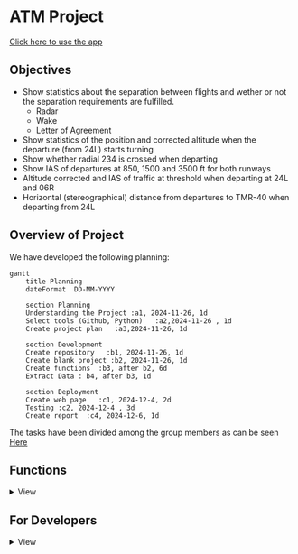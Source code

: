 # ATM Project
[Click here to use the app](https://atmproject.streamlit.app/)

## Objectives

- Show statistics about the separation between flights and wether or not the separation requirements are fulfilled.
    - Radar
    - Wake
    - Letter of Agreement
- Show statistics of the position and corrected altitude when the departure (from 24L) starts turning
- Show whether radial 234 is crossed when departing 
- Show IAS of departures at 850, 1500 and 3500 ft for both runways
- Altitude corrected and IAS of traffic at threshold when departing at 24L and 06R
- Horizontal (stereographical) distance from departures to TMR-40 when departing from 24L


## Overview of Project
We have developed the following planning:
```mermaid
gantt
    title Planning
    dateFormat  DD-MM-YYYY

    section Planning
    Understanding the Project :a1, 2024-11-26, 1d
    Select tools (Github, Python)   :a2,2024-11-26 , 1d
    Create project plan   :a3,2024-11-26, 1d

    section Development
    Create repository   :b1, 2024-11-26, 1d
    Create blank project :b2, 2024-11-26, 1d
    Create functions  :b3, after b2, 6d
    Extract Data : b4, after b3, 1d

    section Deployment
    Create web page   :c1, 2024-12-4, 2d
    Testing :c2, 2024-12-4 , 3d
    Create report  :c4, 2024-12-6, 1d
```
The tasks have been divided among the group members as can be seen [Here](https://github.com/users/Robertguarneros/projects/5)



## Functions

<details>
  <summary>View</summary>

### Miscellaneous functions

These are functions we use repeatedly within our calculations:
- `load_departures`: this function is in charge of loading the excel contaning the departure list and returns a list of the departures.
- `load_flights`: this function is in charge of loading the `csv` files that contain the flight data. It returns a matrix with the data.
- `load_24h`: this function is in charge of loading all the `csv` files to be able to view data for 24 hours. It returns a matrix with the data.
- `corrected_altitude`: this function is used to get the corrected altitude by receiving the barometric pressure setting and the flight level information. It returns the corrected altitude in feet.
- `get_stereographical_from_lat_lon_alt`: this function helps us convert the coordinates to stereographical, it has three subfunctions which are self explanatory:
    - `geodesic_to_geocentric`
    - `geocentric_to_system_cartesian`
    - `system_cartesian_to_system_stereographical`


### Separation between flights
This process is designed to evaluate and compare the separation between consecutive flights departing from the same runway, ensuring that the separation distances comply with radar, wake turbulence, and LoA (Letter of Agreement) regulations. Below are the key functions used to achieve this:
- `extract_contiguous_pairs`: processes the flight data (2305_02_dep_lebl.xlsx) to identify consecutive flights departing from the same runway within a time threshold (4 minutes by default). It groups the flights based on their departure runway (24L or 06R) and prepares additional flight details.
- `calculate_min_distances`: aims to compute the minimum distances between pairs of flights using processed flight trajectories (`get_trajectory_for_airplane`). This calculation takes into account the stereographic coordinates of the flights, filtering out those that are within specific areas on the runway thresholds to know when to start making calculations.
- `compare_radar_separation`: compare the separation distance between consecutive flights and checks if it complies with the minimum radar separation distance (3 NM). It returns whether each pair of flights meets the minimum separation requirement and the percentage of compliant pairs.
- `compare_wake_separation`: considers the wake turbulence separation distances based on aircraft types (Super Heavy, Heavy, Medium, and Light). It compares and returns the actual separation distance between pairs of flights against the required distance for their respective aircraft wakes. In cases that do not appear in the table, such as average wake followed by average wake, 3 NM has been applied since minimum separation per wake is not applied.
- `compare_loa_separation`: compare the separation between flights using a table based on aircraft type and their SID (Standard Instrument Departure) group. Returns the distances between consecutive flights, in addition to information on the type of aircraft of each flight and the SID corresponding to each one, thus knowing the data to be able to assign the minimum distances shown in the LoA table.

<details>
  <summary>Flowchart!</summary>

  The flow of the function would look like this:

  ```mermaid
  flowchart TD
      A[Start] 
      B(extract_contiguous_pairs)
      A-->B2(load_departures)
      B2-->B -->A2
      A2(load_flights) --> C
      C(calculate_min_distances)
      C --> D1(compare_radar_separation)
      C --> D2(compare_wake_separation)
      C --> D3(compare_loa_separation)
      D4(SID groups)-->D3
      D5(Aircraft type)-->D3
```
</details>

### Position and Altitude turns
This set of functions processes and analyzes flight data to detect the initiation of turns after departing from runway 24L. It examines interpolated trajectories to identify the first point where an aircraft begins its turn by calculating cumulative changes in heading, roll angle (RA), and true track angle (TTA) over a 2-second interval. When certain thresholds are exceeded, the turn is detected, and a vector is generated with the aircraft's ID and position at the moment the turn starts. 
- `correct_altitude_for_file`: this function is called to get the corrected altitude for the whole matrix and not just one flight, it uses function `corrected_altitude` described previously.
- `get_trajectory_for_airplane`: this function takes the matrix of flights and makes a dictionary that has the flight ID and within, the coordinates of the trajectory. This allows us to quickly interpolate or plot trajectories since the data for one flight is already in one place and not spread.
- `filter_empty_trajectories`: this function filters any flight that might be empty.
- `filter_departures_by_runway`: this function returns a list containing the identifiers of the flights that depart from 24L and another list for 06R.
- `filter_trajectories_24L`: filters trajectories to include only flights departing from runway 24L and limits the trajectory points to those around the departure, which is sufficient to capture the initial turn.
- `interpolate_trajectories`: this function helps us interpolate the coordinates, in our case we decided to use an interpolation of the position, velocity and corrected altitude every 0.5 seconds.
- `detect_turn_start_from_runway_24L`: this function processes interpolated trajectories and detects the first point where an aircraft initiates a turn after departing from runway 24L. It calculates cumulative changes in heading, roll angle (RA), and true track angle (TTA) over time, comparing values over a 2-second interval (four data points). A turn is detected if the cumulative changes in heading exceed 8 degrees, RA exceed 5 degrees, or TTA exceed 15 degrees.

<details>
  <summary>Flowchart!</summary>

  The flow of the function would look like this:

  ```mermaid
  flowchart TD
      A[Start] --> E{What to load?}
      A --> B(load_departures)
      E -->|4h of Flights| C(load_flights)
      E -->|24h of Flights| D(load_24h)
      D --> E1(correct_altitude_for_file)
      C --> E1(correct_altitude_for_file)
      B --> F(filter_departures_by_runway)
      E1 --> F(filter_departures_by_runway)
      F --> G(get_trajectory_for_airplane)
      G --> H(filter_empty_trajectories)
      H --> I(filter_trajectories_24L)
      I --> J(interpolate_trajectories)
      J --> K(detect_turn_start_from_runway_24L)
      K --> L(End)
```
</details>

### Radial Crossing
This function analyzes flight trajectories to determine if they cross th R-234 radial of the DVOR/DME BCN. A vector is generated containing the flight ID and a boolean value indicating whether the radial is crossed. The different functions involved are:
- `correct_altitude_for_file`: this function is called to get the corrected altitude for the whole matrix and not just one flight, it uses function `corrected_altitude` described previously.
- `get_trajectory_for_airplane`: this function takes the matrix of flights and makes a dictionary that has the flight ID and within, the coordinates of the trajectory. This allows us to quickly interpolate or plot trajectories since the data for one flight is already in one place and not spread.
- `filter_empty_trajectories`: this function filters any flight that might be empty.
- `filter_departures_by_runway`: this function returns a list containing the identifiers of the flights that depart from 24L and another list for 06R.
- `filter_trajectories_24L`: filters trajectories to include only flights departing from runway 24L and limits the trajectory points to those around the departure, which is sufficient to capture the initial turn.
- `crosses_fixed_radial`: checks if flight trajectories cross the predefined radial line based on coordinated. To acheive this it uses two functions: `dms_to_decimal` to convert coordinates of the radial from degrees, minutes, and seconds to decimal format, and `side_of_line` to calculate the relative position of a point with respect to the R-234 of the DVOR/DME BCN.
Additionally, the crossing trajectories and the radial are visualized to verify the results visually.

<details>
  <summary>Flowchart!</summary>

  The flow of the function would look like this:

  ```mermaid
  flowchart TD
      A[Start] --> E{What to load?}
      A --> B(load_departures)
      E -->|4h of Flights| C(load_flights)
      E -->|24h of Flights| D(load_24h)
      D --> E1(correct_altitude_for_file)
      C --> E1(correct_altitude_for_file)
      B --> F(filter_departures_by_runway)
      E1 --> F(filter_departures_by_runway)
      F --> G(get_trajectory_for_airplane)
      G --> H(filter_empty_trajectories)
      H --> I(filter_trajectories_24L)
      I --> J(crosses_fixed_radial)
      J --> K(End)
```
</details>

### IAS at different altitudes
This process takes flight and departure data as input, analyzes them through multiple steps, and classifies IAS (Indicated Airspeed) values for altitudes 850 ft, 1500 ft, and 3500 ft based on the departure runway (06R or 24L). The classified IAS values are returned as two dictionaries (ias_06R and ias_24L), each containing IAS data grouped by target altitudes. Here’s a step-by-step breakdown of the different functions involved:
- `correct_altitude_for_file`: this function is called to get the corrected altitude for the whole matrix and not just one flight, it uses function `corrected_altitude` described previously.
- `filter_departures_by_runway`: this function returns a list containing the identifiers of the flights that depart from 24L and another list for 06R.
- `get_trajectory_for_airplane`: this function takes the matrix of flights and makes a dictionary that has the flight ID and within, the coordinates of the trajectory. This allows us to quickly interpolate or plot trajectories since the data for one flight is already in one place and not spread.
- `filter_empty_trajectories`: this function filters any flight that might be empty.
- `interpolate_trajectories`: this function helps us interpolate the coordinates, in our case we decided to use an interpolation of the position, velocity and corrected altitude every 0.5 seconds. This is because we wanted to achieve a high precision of detections.
- `extract_IAS_for_altitudes`: it extracts IAS values for specific target altitudes (850, 1500 and 3500 ft) from interpolated flight trajectories.

<details>
  <summary>Flowchart!</summary>

  The flow of the function would look like this:

  ```mermaid
  flowchart TD
      A[Start] --> E{What to load?}
      A --> B(load_departures)
      E -->|4h of Flights| C(load_flights)
      E -->|24h of Flights| D(load_24h)
      D --> E1(correct_altitude_for_file)
      C --> E1(correct_altitude_for_file)
      B --> F(filter_departures_by_runway)
      E1 --> F(filter_departures_by_runway)
      F --> G(get_trajectory_for_airplane)
      G --> H(filter_empty_trajectories)
      H --> I(interpolate_trajectories)
      I --> J(extract_IAS_for_altitudes)
      J --> K(End)
```
</details>

### Altitude and IAS at threshold
This function is composed of multiple smaller functions that together achieve the goal of getting the corrected altitude and IAS when crossing the threshold of the runway. The order of these functions is:
- `load_departures`: to load the departures.
- `load_flights`: to load only the time frame the user wants to see.
- `load_24h`: to load the whole day and allow the user to view all data.
- `filter_departures_by_runway`: this function returns a list containing the identifiers of the flights that depart from 24L and another list for 06R.
- `correct_altitude_for_file`: this function is called to get the corrected altitude for the whole matrix and not just one flight, it uses function `corrected_altitude` described previously.
- `get_trajectory_for_airplane`: this function takes the matrix of flights and makes a dictionary that has the flight ID and within, the coordinates of the trajectory. This allows us to quickly interpolate or plot trajectories since the data for one flight is already in one place and not spread.
- `filter_empty_trajectories`: this function filters any flight that might be empty.
- `interpolate_trajectories`: this function helps us interpolate the coordinates, in our case we decided to use an interpolation of the position, velocity and corrected altitude every 0.5 seconds. This is because we wanted to achieve a high precision of detections.
- `filter_trajectories_by_runway`: this function divides the filtered trajectories by runway so we can show data separately. 
- `get_corrected_altitude_and_ias_at_threshold`: this function is the one in charge of detecting when a flight crosses the threshold, we decided to go with the area approach for maximum precision. The coordinates we used were the following:

```python
threshold_06R_area = {
        "min_lat": 41.291979,  # Bottom latitude
        "max_lat": 41.293154,  # Top latitude
        "min_lon": 2.103089,   # Left longitude
        "max_lon": 2.105704    # Right longitude
    }
    threshold_24L_area = {
        "min_lat": 41.281430,  # Bottom latitude
        "max_lat": 41.282578,  # Top latitude
        "min_lon": 2.072046,   # Left longitude
        "max_lon": 2.074564    # Right longitude
    }
```
<details>
  <summary>Flowchart!</summary>

  The flow of the function would look like this:

  ```mermaid
  flowchart TD
      A[Start] -->B(load_departures)
      B --> C(load_flights)
      C --> D(load_24h)
      D --> E(filter_departures_by_runway)
      E --> F(correct_altitude_for_file)
      F --> G(get_trajectory_for_airplane)
      G --> H(filter_empty_trajectories)
      H --> I(interpolate_trajectories)
      I --> J(filter_trajectories_by_runway)
      J --> K(get_corrected_altitude_and_ias_at_threshold)
      K --> L(End)
```
</details>

### Horizontal distance to TMR-40

This function is composed of multiple smaller functions that together achieve the goal of calculating the horizontal distance to TMR-40:

- `load_departures`: to load the departures.
- `load_flights`: to load only the time frame the user wants to see.
- `load_24h`: to load the whole day and allow the user to view all data.
- `correct_altitude_for_file`: this function is called to get the corrected altitude for the whole matrix and not just one flight, it uses function `corrected_altitude` described previously.
- `get_trajectory_for_airplane`: this function takes the matrix of flights and makes a dictionary that has the flight ID and within, the coordinates of the trajectory.
- `filter_empty_trajectories`: this function filters any flight that might be empty.
- `trajectories_to_stereographical`: this function is used to transform all the trajectory points into stereographical coordinates by calling previously described `get_stereographical_from_lat_lon_alt` function.
- `filter_departures_by_runway`: this function returns a list containing the identifiers of the flights that depart from 24L and another list for 06R. In this case we keep only the 24L since that is the one we are interested in.
- `calculate_min_distance_to_TMR_40_24L`: this function returns the minimum distance between a flight during its trajectory and the TMR-40.

<details>
  <summary>Flowchart!</summary>

  The flow of the function would look like this:

  ```mermaid
  flowchart TD
      A[Start] -->B(load_departures)
      B --> C(load_flights)
      C --> D(load_24h)
      D --> E(correct_altitude_for_file)
      E --> F(get_trajectory_for_airplane)
      F --> G(filter_empty_trajectories)
      G --> H(trajectories_to_stereographical)
      H --> I(get_stereographical_from_lat_lon_alt)
      I --> J(filter_departures_by_runway)
      J --> K(calculate_min_distance_to_TMR_40_24L)
      K --> L(End)
```
</details>
</details>


## For Developers

<details>
  <summary>View</summary>


### First time installing Project
1. Clone repo: `git clone https://github.com/Robertguarneros/ATM.git`
2. Change into the project directory 
3. Install the dependencies: `pip install -r requirements.txt`
4. Run proyect with `streamlit run .\Home.py`

### Project Structure

<details>
  <summary>View</summary>

```
ATM/
│   .DS_Store
│   .flake8
│   .gitignore
│   Home.py
│   project.toml
│   README.md
│   requirements.txt
│   
├───assets
│   │   .DS_Store
│   │   logo_eurocontrol.png
│   │
│   ├───CsvFiles
│   │       P3_00-04h.csv
│   │       P3_04_08h.csv
│   │       P3_08_12h.csv
│   │       P3_12_16h.csv
│   │       P3_16_20h.csv
│   │       P3_20_24h.csv
│   │
│   └───InputFiles
│           2305_02_dep_lebl.xlsx
│           Tabla_Clasificacion_aeronaves.xlsx
│           Tabla_misma_SID_06R.xlsx
│           Tabla_misma_SID_24L.xlsx
│
├───functions
│       functions1.py
│       functions2.py
│       functions3.py
│
├───pages
|       General_Information.py
|       About.py
│       Altitude_and_IAS_at_runway_threshold.py
│       Horizontal_Distance_to_TMR-40.py
│       IAS_at_different_Altitudes.py
│       Position_and_Altitude_when_Turning.py
│       Radial_Crossing.py
│       Separation_Losses.py
```
</details>

 
### Libraries
The main Python libraries used were:
- streamlit
- pandas
- numpy
- csv
- altair

### Tools Used

We are also using the following tools:
- `isort`: to order imports alphabetically, use with `isort .`
- `black`: formatter, use with `black .`
- `flake8`: linting tool, use with `flake8 .`


### Requirements
To generate requirement list use:
`pip freeze > requirements.txt`

#### Install Requirements

The requirements can be installed from the requirements.txt file:
`pip install -r requirements.txt`

#### Verify Requirements
`pip list`

</details>
